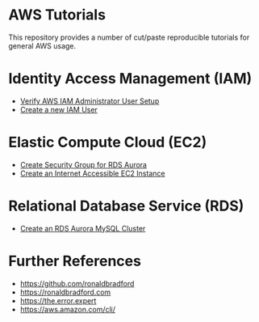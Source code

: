 # AWS Tutorials

This repository provides a number of cut/paste reproducible tutorials for general AWS usage.

# Identity Access Management (IAM)
- <a href="iam/verify-administrator-user.md">Verify AWS IAM Administrator User Setup</a>
- <a href="iam/create-iam-user.md">Create a new IAM User</a>

# Elastic Compute Cloud (EC2)
- <a href="ec2/create-rds-security-group.md">Create Security Group for RDS Aurora</a>
- <a href="create-an-assessible-instance.md">Create an Internet Accessible EC2 Instance</a>

# Relational Database Service (RDS)
- <a href="rds/create-mysql-aurora-cluster.md">Create an RDS Aurora MySQL Cluster</a>





# Further References
- https://github.com/ronaldbradford
- https://ronaldbradford.com
- https://the.error.expert
- https://aws.amazon.com/cli/
